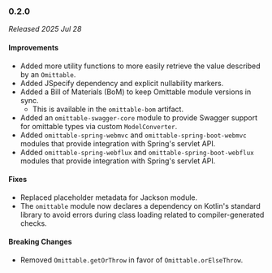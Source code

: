 ### 0.2.0

_Released 2025 Jul 28_

#### Improvements

- Added more utility functions to more easily retrieve the value described by an
  `Omittable`.
- Added JSpecify dependency and explicit nullability markers.
- Added a Bill of Materials (BoM) to keep Omittable module versions in sync.
    - This is available in the `omittable-bom` artifact.
- Added an `omittable-swagger-core` module to provide Swagger support for
  omittable types via custom `ModelConverter`.
- Added `omittable-spring-webmvc` and `omittable-spring-boot-webmvc` modules
  that provide integration with Spring's servlet API.
- Added `omittable-spring-webflux` and `omittable-spring-boot-webflux` modules
  that provide integration with Spring's servlet API.

#### Fixes

- Replaced placeholder metadata for Jackson module.
- The `omittable` module now declares a dependency on Kotlin's standard library
  to avoid errors during class loading related to compiler-generated checks.

#### Breaking Changes

- Removed `Omittable.getOrThrow` in favor of `Omittable.orElseThrow`.
